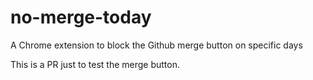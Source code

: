# no-merge-today
A Chrome extension to block the Github merge button on specific days

This is a PR just to test the merge button.